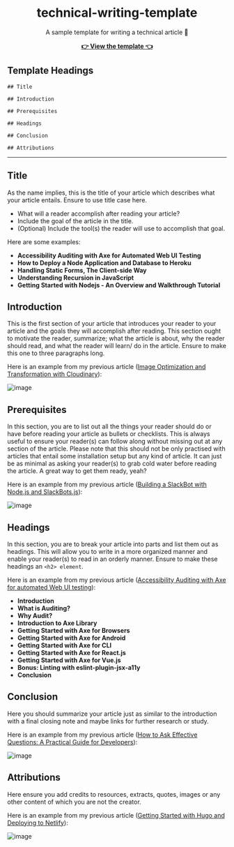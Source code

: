 <div align="center">

# technical-writing-template

A sample template for writing a technical article :unicorn: <br />

**[👉 View the template 👈](https://github.com/BolajiAyodeji/technical-writing-template/blob/master/TEMPLATE.md)**

</div>

## Template Headings

```
## Title

## Introduction

## Prerequisites

## Headings

## Conclusion

## Attributions
```

---

## Title

As the name implies, this is the title of your article which describes what your article entails. Ensure to use title case here.

- What will a reader accomplish after reading your article?
- Include the goal of the article in the title.
- (Optional) Include the tool(s) the reader will use to accomplish that goal.

Here are some examples:
- **Accessibility Auditing with Axe for Automated Web UI Testing**
- **How to Deploy a Node Application and Database to Heroku**
- **Handling Static Forms, The Client-side Way**
- **Understanding Recursion in JavaScript**
- **Getting Started with Nodejs - An Overview and Walkthrough Tutorial**

## Introduction

This is the first section of your article that introduces your reader to your article and the goals they will accomplish after reading. This section ought to motivate the reader, summarize; what the article is about, why the reader should read, and what the reader will learn/ do in the article. Ensure to make this one to three paragraphs long.

Here is an example from my previous article ([Image Optimization and Transformation with Cloudinary](https://blog.bolajiayodeji.com/image-optimization-and-transformation-with-cloudinary)):

![image](https://cdn.hashnode.com/res/hashnode/image/upload/v1594273339648/GkwWosBXD.png)

## Prerequisites

In this section, you are to list out all the things your reader should do or have before reading your article as bullets or checklists. This is always useful to ensure your reader(s) can follow along without missing out at any section of the article. Please note that this should not be only practised with articles that entail some installation setup but any kind of article. It can just be as minimal as asking your reader(s) to grab cold water before reading the article. A great way to get them ready, yeah?

Here is an example from my previous article ([Building a SlackBot with Node.js and SlackBots.js](https://blog.bolajiayodeji.com/building-a-slackbot-with-nodejs-and-slackbotsjs)):

![image](https://cdn.hashnode.com/res/hashnode/image/upload/v1594273422988/n0yAmj9HL.png)

## Headings

In this section, you are to break your article into parts and list them out as headings. This will allow you to write in a more organized manner and enable your reader(s) to read in an orderly manner. Ensure to make these headings an `<h2> element`.

Here is an example from my previous article ([Accessibility Auditing with Axe for automated Web UI testing](https://blog.bolajiayodeji.com/accessibility-auditing-with-axe-for-automated-web-ui-testing)):

- **Introduction**
- **What is Auditing?**
- **Why Audit?**
- **Introduction to Axe Library**
- **Getting Started with Axe for Browsers**
- **Getting Started with Axe for Android**
- **Getting Started with Axe for CLI**
- **Getting Started with Axe for React.js**
- **Getting Started with Axe for Vue.js**
- **Bonus: Linting with eslint-plugin-jsx-a11y**
- **Conclusion**

## Conclusion

Here you should summarize your article just as similar to the introduction with a final closing note and maybe links for further research or study.

Here is an example from my previous article ([How to Ask Effective Questions: A Practical Guide for Developers](https://blog.bolajiayodeji.com/how-to-ask-effective-questions-a-practical-guide-for-developers)):

![image](https://cdn.hashnode.com/res/hashnode/image/upload/v1594273741311/IhgIf4WJL.png)

## Attributions

Here ensure you add credits to resources, extracts, quotes, images or any other content of which you are not the creator.

Here is an example from my previous article ([Getting Started with Hugo and Deploying to Netlify](https://blog.bolajiayodeji.com/getting-started-with-hugo-and-deploying-to-netlify)):

![image](https://cdn.hashnode.com/res/hashnode/image/upload/v1594273823629/AgtTzjyCB.png)
